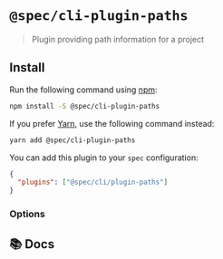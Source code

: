# `@spec/cli-plugin-paths`

> Plugin providing path information for a project

## Install

Run the following command using [npm](https://www.npmjs.com/):

```bash
npm install -S @spec/cli-plugin-paths
```

If you prefer [Yarn](https://yarnpkg.com/en/), use the following command instead:

```bash
yarn add @spec/cli-plugin-paths
```

You can add this plugin to your `spec` configuration:

```json
{
  "plugins": ["@spec/cli/plugin-paths"]
}
```

### Options

## 📚 Docs
